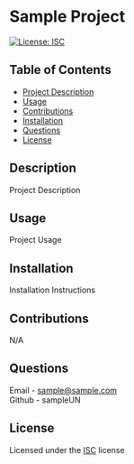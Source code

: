 
# Sample Project

[![License: ISC](https://img.shields.io/badge/License-ISC-blue.svg)](https://opensource.org/licenses/ISC)

## Table of Contents
- [Project Description](#Description)
- [Usage](#Usage)
- [Contributions](#Contributions)
- [Installation](#Installation)
- [Questions](#Questions)
- [License](#License)

## Description
Project Description

## Usage
Project Usage

## Installation
Installation Instructions

## Contributions
N/A

## Questions
Email - sample@sample.com<br>
Github - sampleUN

## License
Licensed under the [ISC](https://choosealicense.com/licenses/isc/) license

